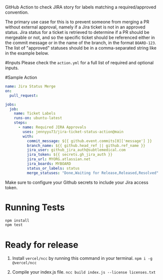 GitHub Action to check JIRA story for labels matching a required/approved convention.

The primary use case for this is to prevent someone from merging a PR without external approval, namely if a Jira ticket is not in an approved status.
Jira status for a ticket is retrieved to determine if a PR should be mergeable or not, and so the specific ticket should be referenced either in the commit message or in the name of the branch, in the format `BOARD-123`. The list of "approved" statuses should be in a comma-separated string like in the example below. 

#Inputs
Please check the `action.yml` for a full list of required and optional inputs.

#Sample Action

```yaml
name: Jira Status Merge
on:
  pull_request:

jobs:
  job:
    name: Ticket Labels
    runs-on: ubuntu-latest
    steps:
      - name: Required JIRA Approvals
        uses: jennyyu73/jira-ticket-status-action@main
        with:
          commit_message: ${{ github.event.commits[0]['message'] }}
          branch_name: ${{ github.head_ref || github.ref_name }} 
          jira_user: github_jira_auth@subtlemedical.com
          jira_token: ${{ secrets.gh_jira_auth }}
          jira_url: MYORG.atlassian.net
          jira_boards: MYBOARD
          status_or_labels: status
          merge_statuses: "Done,Waiting for Release,Released,Resolved"
```
Make sure to configure your Github secrets to include your Jira access token.

# Running Tests

```bash
npm install
npm test
```

# Ready for release

1. Install `vercel/ncc` by running this command in your terminal. `npm i -g @vercel/ncc`

2. Compile your index.js file. `ncc build index.js --license licenses.txt`
